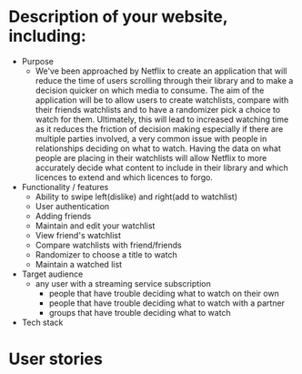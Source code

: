# Description of your website, including:
- Purpose
    - We've been approached by Netflix to create an application that will reduce the time of users scrolling through their library and to make a decision quicker on which media to consume. The aim of the application will be to allow users to create watchlists, compare with their friends watchlists and to have a randomizer pick a choice to watch for them. Ultimately, this will lead to increased watching time as it reduces the friction of decision making especially if there are multiple parties involved, a very common issue with people in relationships deciding on what to watch. Having the data on what people are placing in their watchlists will allow Netflix to more accurately decide what content to include in their library and which licences to extend and which licences to forgo. 
- Functionality / features
    - Ability to swipe left(dislike) and right(add to watchlist)
    - User authentication
    - Adding friends
    - Maintain and edit your watchlist
    - View friend's watchlist
    - Compare watchlists with friend/friends
    - Randomizer to choose a title to watch
    - Maintain a watched list  
- Target audience
    - any user with a streaming service subscription 
        - people that have trouble deciding what to watch on their own
        - people that have trouble deciding what to watch with a partner
        - groups that have trouble deciding what to watch
- Tech stack

# User stories